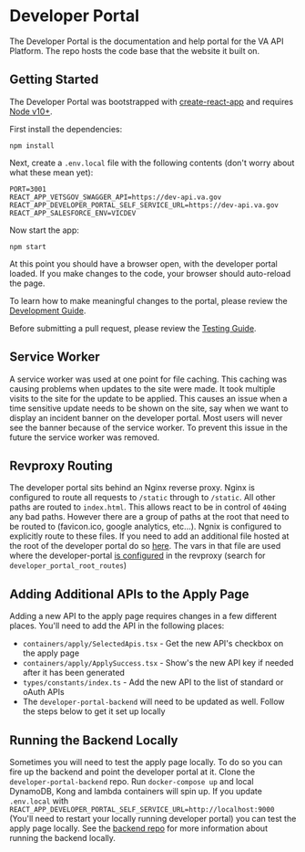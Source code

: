 # Developer Portal

The Developer Portal is the documentation and help portal for the VA API Platform. The repo hosts the code base that the website it built on.

## Getting Started

The Developer Portal was bootstrapped with [create-react-app](https://github.com/facebook/create-react-app) and requires [Node v10+](https://nodejs.org/en/download/).

First install the dependencies:

```
npm install
```

Next, create a `.env.local` file with the following contents (don't worry about what these mean yet):

```
PORT=3001
REACT_APP_VETSGOV_SWAGGER_API=https://dev-api.va.gov
REACT_APP_DEVELOPER_PORTAL_SELF_SERVICE_URL=https://dev-api.va.gov
REACT_APP_SALESFORCE_ENV=VICDEV
```

Now start the app:

```
npm start
```

At this point you should have a browser open, with the developer portal loaded. If you make changes to the
code, your browser should auto-reload the page.

To learn how to make meaningful changes to the portal, please review the [Development Guide](docs/development.md).

Before submitting a pull request, please review the [Testing Guide](docs/testing.md).

## Service Worker

A service worker was used at one point for file caching. This caching was causing problems when
updates to the site were made. It took multiple visits to the site for the update to be applied.
This causes an issue when a time sensitive update needs to be shown on the site, say when we want
to display an incident banner on the developer portal. Most users will never see the banner
because of the service worker. To prevent this issue in the future the service worker was removed.

## Revproxy Routing

The developer portal sits behind an Nginx reverse proxy. Nginx is configured to route all requests to `/static` through to `/static`. All other paths are routed to `index.html`. This allows react to be in control of `404`ing any bad paths. However there are a group of paths at the root that need to be routed to (favicon.ico, google analytics, etc...). Ngnix is configured to explicitly route to these files. If you need to add an additional file hosted at the root of the developer portal do so [here](https://github.com/department-of-veterans-affairs/devops/blob/master/ansible/deployment/config/revproxy-vagov/vars/developer_portal_root_routes.yml). The vars in that file are used where the developer-portal [is configured](https://github.com/department-of-veterans-affairs/devops/blob/master/ansible/deployment/config/revproxy-vagov/templates/nginx_revproxy.conf.j2#L668) in the revproxy (search for `developer_portal_root_routes`)

## Adding Additional APIs to the Apply Page

Adding a new API to the apply page requires changes in a few different places. You'll need to add the API in the following places:

- `containers/apply/SelectedApis.tsx` - Get the new API's checkbox on the apply page
- `containers/apply/ApplySuccess.tsx` - Show's the new API key if needed after it has been generated
- `types/constants/index.ts` - Add the new API to the list of standard or oAuth APIs
- The `developer-portal-backend` will need to be updated as well. Follow the steps below to get it set up locally

## Running the Backend Locally

Sometimes you will need to test the apply page locally. To do so you can fire up the backend and point the developer portal at it. Clone the `developer-portal-backend` repo. Run `docker-compose up` and local DynamoDB, Kong and lambda containers will spin up. If you update `.env.local` with `REACT_APP_DEVELOPER_PORTAL_SELF_SERVICE_URL=http://localhost:9000` (You'll need to restart your locally running developer portal) you can test the apply page locally. See the [backend repo](https://github.com/department-of-veterans-affairs/developer-portal-backend) for more information about running the backend locally.
